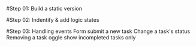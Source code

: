#Step 01: Build a static version


#Step 02: Indentify & add logic states


#Step 03: Handling events
	Form submit a new task
	Change a task's status
	Removing a task
	oggle show incompleted tasks only
